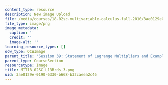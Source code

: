 ```yaml
---
content_type: resource
description: New image Upload
file: /media/courses/18-02sc-multivariable-calculus-fall-2010/3ae0129e01906330b668b32caeea2c46_MIT18_02SC_L13Brds_3.png
file_type: image/png
image_metadata:
  caption: ''
  credit: ''
  image-alt: ''
learning_resource_types: []
ocw_type: OCWImage
parent_title: 'Session 39: Statement of Lagrange Multipliers and Example'
parent_type: CourseSection
resourcetype: Image
title: MIT18_02SC_L13Brds_3.png
uid: 3ae0129e-0190-6330-b668-b32caeea2c46
---
```

